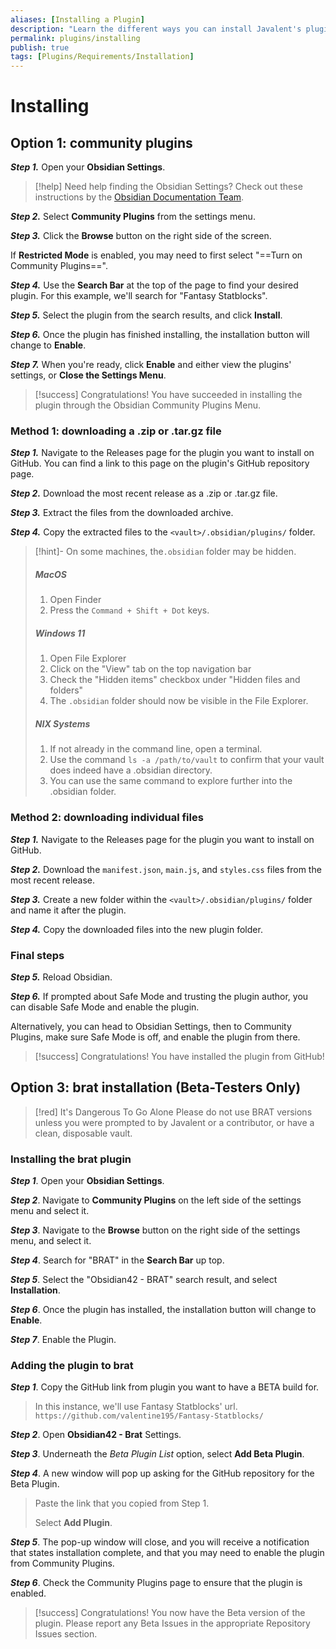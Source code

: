 ```yaml
---
aliases: [Installing a Plugin]
description: "Learn the different ways you can install Javalent's plugins for Obsidian."
permalink: plugins/installing
publish: true
tags: [Plugins/Requirements/Installation]
---
```


# Installing

## Option 1: community plugins

***Step 1.*** Open your **Obsidian Settings**.

> [!help] Need help finding the Obsidian Settings? Check out these instructions by the [Obsidian Documentation Team](https://help.obsidian.md/How+to/Change+settings).

***Step 2.*** Select **Community Plugins** from the settings menu.

***Step 3.*** Click the **Browse** button on the right side of the screen.

If **Restricted Mode** is enabled, you may need to first select "==Turn on Community Plugins==".

***Step 4.*** Use the **Search Bar** at the top of the page to find your desired plugin. For this example, we'll search for "Fantasy Statblocks".

***Step 5.*** Select the plugin from the search results, and click **Install**.

***Step 6.*** Once the plugin has finished installing, the installation button will change to **Enable**.

***Step 7.*** When you're ready, click **Enable** and either view the plugins' settings, or **Close the Settings Menu**.

> [!success] Congratulations! You have succeeded in installing the plugin through the Obsidian Community Plugins Menu.

### Method 1: downloading a .zip or .tar.gz file

***Step 1.*** Navigate to the Releases page for the plugin you want to install on GitHub. You can find a link to this page on the plugin's GitHub repository page.

***Step 2.*** Download the most recent release as a .zip or .tar.gz file.

***Step 3.*** Extract the files from the downloaded archive.

***Step 4.*** Copy the extracted files to the `<vault>/.obsidian/plugins/` folder.


> [!hint]- On some machines, the`.obsidian` folder may be hidden.
>
> ##### MacOS
>
> 1. Open Finder
> 2. Press the `Command + Shift + Dot` keys.
>
> ##### Windows 11
>
> 1. Open File Explorer
> 2. Click on the "View" tab on the top navigation bar
> 3. Check the "Hidden items" checkbox under "Hidden files and folders"
> 4. The `.obsidian` folder should now be visible in the File Explorer.
>
> ##### NIX Systems
>
> 1. If not already in the command line, open a terminal.
> 2. Use the command `ls -a /path/to/vault` to confirm that your vault does indeed have a .obsidian directory. 
> 3. You can use the same command to explore further into the .obsidian folder.

### Method 2: downloading individual files

***Step 1.*** Navigate to the Releases page for the plugin you want to install on GitHub.

***Step 2.*** Download the `manifest.json`, `main.js`, and `styles.css` files from the most recent release.

***Step 3.*** Create a new folder within the `<vault>/.obsidian/plugins/` folder and name it after the plugin.

***Step 4.*** Copy the downloaded files into the new plugin folder.

### Final steps

***Step 5.*** Reload Obsidian.

***Step 6.*** If prompted about Safe Mode and trusting the plugin author, you can disable Safe Mode and enable the plugin.

Alternatively, you can head to Obsidian Settings, then to Community Plugins, make sure Safe Mode is off, and enable the plugin from there.

> [!success] Congratulations! You have installed the plugin from GitHub!

## Option 3: brat installation (Beta-Testers Only)

> [!red] It's Dangerous To Go Alone
> Please do not use BRAT versions unless you were prompted to by Javalent or a contributor, or have a clean, disposable vault.

### Installing the brat plugin

***Step 1***. Open your **Obsidian Settings**.

***Step 2***. Navigate to **Community Plugins** on the left side of the settings menu and select it.

***Step 3***. Navigate to the **Browse** button on the right side of the settings menu, and select it.

***Step 4***. Search for "BRAT" in the **Search Bar** up top.

***Step 5***. Select the "Obsidian42 - BRAT" search result, and select **Installation**.

***Step 6***. Once the plugin has installed, the installation button will change to **Enable**.

***Step 7***. Enable the Plugin.

### Adding the plugin to brat

***Step 1***. Copy the GitHub link from plugin you want to have a BETA build for. 

> In this instance, we'll use Fantasy Statblocks' url.  `https://github.com/valentine195/Fantasy-Statblocks/`

***Step 2***. Open **Obsidian42 - Brat** Settings.

***Step 3***. Underneath the *Beta Plugin List* option, select **Add Beta Plugin**.

***Step 4***. A new window will pop up asking for the GitHub repository for the Beta Plugin.

> Paste the link that you copied from Step 1.
>
> Select **Add Plugin**.

***Step 5***. The pop-up window will close, and you will receive a notification that states installation complete, and that you may need to enable the plugin from Community Plugins.

***Step 6***. Check the Community Plugins page to ensure that the plugin is enabled.

> [!success] Congratulations! You now have the Beta version of the plugin. Please report any Beta Issues in the appropriate Repository Issues section.
